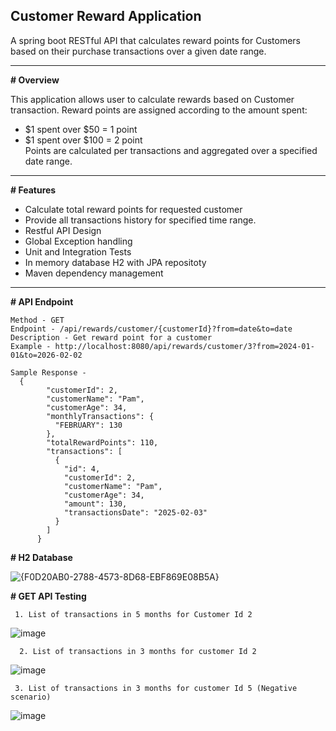 ## Customer Reward Application
A spring boot RESTful API that calculates reward points for Customers based on their purchase transactions over a given date range.

---
__# Overview__

This application allows user to calculate rewards based on Customer transaction. Reward points are assigned according to the amount spent:
  - $1 spent over $50 = 1 point
  - $1 spent over $100 = 2 point   
Points are calculated per transactions and aggregated over a specified date range.
---
__# Features__

- Calculate total reward points for requested customer
- Provide all transactions history for specified time range.
- Restful API Design
- Global Exception handling
- Unit and Integration Tests
- In memory database H2 with JPA repositoty
- Maven dependency management
---  
__# API Endpoint__  

    Method - GET   
    Endpoint - /api/rewards/customer/{customerId}?from=date&to=date  
    Description - Get reward point for a customer  
    Example - http://localhost:8080/api/rewards/customer/3?from=2024-01-01&to=2026-02-02  
    
    Sample Response - 
      {
            "customerId": 2,
            "customerName": "Pam",
            "customerAge": 34,
            "monthlyTransactions": {
              "FEBRUARY": 130
            },
            "totalRewardPoints": 110,
            "transactions": [
              {
                "id": 4,
                "customerId": 2,
                "customerName": "Pam",
                "customerAge": 34,
                "amount": 130,
                "transactionsDate": "2025-02-03"
              }
            ]
          }

__# H2 Database__   

  ![{F0D20AB0-2788-4573-8D68-EBF869E08B5A}](https://github.com/user-attachments/assets/aeb5b5bc-a118-4ad7-86f9-cd5dacca218b)

__# GET API Testing__  

     1. List of transactions in 5 months for Customer Id 2
 ![image](https://github.com/user-attachments/assets/09e6514a-9e3b-4358-bda3-028957661c8d)


      2. List of transactions in 3 months for customer Id 2
![image](https://github.com/user-attachments/assets/52a17d80-6bf1-49ee-b787-259a85319a36)

      
     3. List of transactions in 3 months for customer Id 5 (Negative scenario)
  ![image](https://github.com/user-attachments/assets/75041b78-9310-4bae-a69f-7fca658f67b2)







